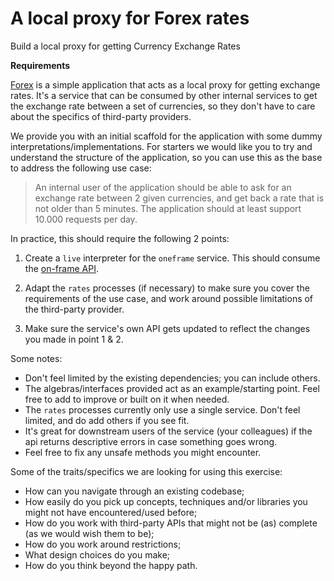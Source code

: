 # A local proxy for Forex rates

Build a local proxy for getting Currency Exchange Rates

__Requirements__

[Forex](forex) is a simple application that acts as a local proxy for getting exchange rates. It's a service that can be consumed by other internal services to get the exchange rate between a set of currencies, so they don't have to care about the specifics of third-party providers.

We provide you with an initial scaffold for the application with some dummy interpretations/implementations. For starters we would like you to try and understand the structure of the application, so you can use this as the base to address the following use case:

> An internal user of the application should be able to ask for an exchange rate between 2 given currencies, and get back a rate that is not older than 5 minutes. The application should at least support 10.000 requests per day.

In practice, this should require the following 2 points:

1. Create a `live` interpreter for the `oneframe` service. This should consume the [on-frame API](https://hub.docker.com/r/paidyinc/one-frame).

2. Adapt the `rates` processes (if necessary) to make sure you cover the requirements of the use case, and work around possible limitations of the third-party provider.

3. Make sure the service's own API gets updated to reflect the changes you made in point 1 & 2.

Some notes:
- Don't feel limited by the existing dependencies; you can include others.
- The algebras/interfaces provided act as an example/starting point. Feel free to add to improve or built on it when needed.
- The `rates` processes currently only use a single service. Don't feel limited, and do add others if you see fit.
- It's great for downstream users of the service (your colleagues) if the api returns descriptive errors in case something goes wrong.
- Feel free to fix any unsafe methods you might encounter.

Some of the traits/specifics we are looking for using this exercise:

- How can you navigate through an existing codebase;
- How easily do you pick up concepts, techniques and/or libraries you might not have encountered/used before;
- How do you work with third-party APIs that might not be (as) complete (as we would wish them to be);
- How do you work around restrictions;
- What design choices do you make;
- How do you think beyond the happy path.
